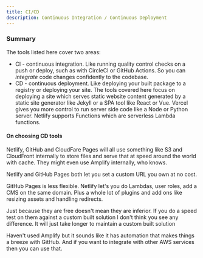 ```yaml
---
title: CI/CD
description: Continuous Integration / Continuous Deployment
---
```


### Summary

The tools listed here cover two areas:

- CI - continuous integration. Like running quality control checks on a push or deploy, such as with CircleCI or GitHub Actions. So you can _integrate_ code changes confidently to the codebase.
- CD - continuous deployment. Like deploying your built package to a registry or deploying your site. The tools covered here focus on deploying a site which serves static website content generated by a static site generator like Jekyll or a SPA tool like React or Vue. Vercel gives you more control to run server side code like a Node or Python server. Netlify supports Functions which are serverless Lambda functions.

#### On choosing CD tools

Netlify, GitHub and CloudFare Pages will all use something like S3 and CloudFront internally to store files and serve that at speed around the world with cache. They might even use Amplify internally, who knows.

Netlify and GitHub Pages both let you set a custom URL you own at no cost.

GitHub Pages is less flexible. Netlify let's you do Lambdas, user roles, add a CMS on the same domain. Plus a whole lot of plugins and add ons like resizing assets and handling redirects.

Just because they are free doesn't mean they are inferior. If you do a speed test on them against a custom built solution I don't think you see any difference. It will just take longer to maintain a custom built solution

Haven't used Amplify but it sounds like it has automation that makes things a breeze with GitHub. And if you want to integrate with other AWS services then you can use that.
